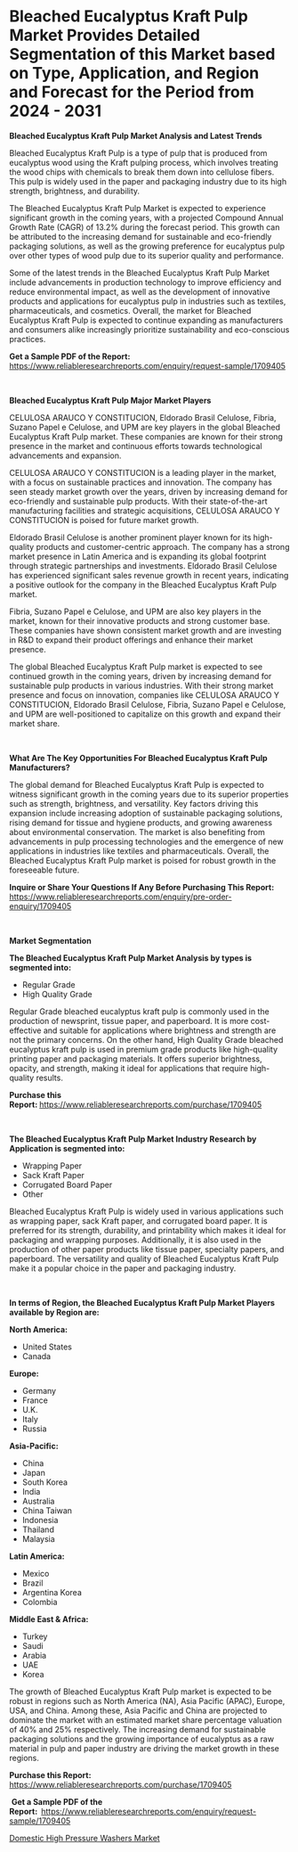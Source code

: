 <p><h1>Bleached Eucalyptus Kraft Pulp Market Provides Detailed Segmentation of this Market based on Type, Application, and Region and Forecast for the Period from 2024 - 2031</h1></p><p><strong>Bleached Eucalyptus Kraft Pulp Market Analysis and Latest Trends</strong></p>
<p><p>Bleached Eucalyptus Kraft Pulp is a type of pulp that is produced from eucalyptus wood using the Kraft pulping process, which involves treating the wood chips with chemicals to break them down into cellulose fibers. This pulp is widely used in the paper and packaging industry due to its high strength, brightness, and durability.</p><p>The Bleached Eucalyptus Kraft Pulp Market is expected to experience significant growth in the coming years, with a projected Compound Annual Growth Rate (CAGR) of 13.2% during the forecast period. This growth can be attributed to the increasing demand for sustainable and eco-friendly packaging solutions, as well as the growing preference for eucalyptus pulp over other types of wood pulp due to its superior quality and performance.</p><p>Some of the latest trends in the Bleached Eucalyptus Kraft Pulp Market include advancements in production technology to improve efficiency and reduce environmental impact, as well as the development of innovative products and applications for eucalyptus pulp in industries such as textiles, pharmaceuticals, and cosmetics. Overall, the market for Bleached Eucalyptus Kraft Pulp is expected to continue expanding as manufacturers and consumers alike increasingly prioritize sustainability and eco-conscious practices.</p></p>
<p><strong>Get a Sample PDF of the Report:&nbsp;</strong> <a href="https://www.reliableresearchreports.com/enquiry/request-sample/1709405">https://www.reliableresearchreports.com/enquiry/request-sample/1709405</a></p>
<p>&nbsp;</p>
<p><strong>Bleached Eucalyptus Kraft Pulp Major Market Players</strong></p>
<p><p>CELULOSA ARAUCO Y CONSTITUCION, Eldorado Brasil Celulose, Fibria, Suzano Papel e Celulose, and UPM are key players in the global Bleached Eucalyptus Kraft Pulp market. These companies are known for their strong presence in the market and continuous efforts towards technological advancements and expansion.</p><p>CELULOSA ARAUCO Y CONSTITUCION is a leading player in the market, with a focus on sustainable practices and innovation. The company has seen steady market growth over the years, driven by increasing demand for eco-friendly and sustainable pulp products. With their state-of-the-art manufacturing facilities and strategic acquisitions, CELULOSA ARAUCO Y CONSTITUCION is poised for future market growth.</p><p>Eldorado Brasil Celulose is another prominent player known for its high-quality products and customer-centric approach. The company has a strong market presence in Latin America and is expanding its global footprint through strategic partnerships and investments. Eldorado Brasil Celulose has experienced significant sales revenue growth in recent years, indicating a positive outlook for the company in the Bleached Eucalyptus Kraft Pulp market.</p><p>Fibria, Suzano Papel e Celulose, and UPM are also key players in the market, known for their innovative products and strong customer base. These companies have shown consistent market growth and are investing in R&D to expand their product offerings and enhance their market presence.</p><p>The global Bleached Eucalyptus Kraft Pulp market is expected to see continued growth in the coming years, driven by increasing demand for sustainable pulp products in various industries. With their strong market presence and focus on innovation, companies like CELULOSA ARAUCO Y CONSTITUCION, Eldorado Brasil Celulose, Fibria, Suzano Papel e Celulose, and UPM are well-positioned to capitalize on this growth and expand their market share.</p></p>
<p>&nbsp;</p>
<p><strong>What Are The Key Opportunities For Bleached Eucalyptus Kraft Pulp Manufacturers?</strong></p>
<p><p>The global demand for Bleached Eucalyptus Kraft Pulp is expected to witness significant growth in the coming years due to its superior properties such as strength, brightness, and versatility. Key factors driving this expansion include increasing adoption of sustainable packaging solutions, rising demand for tissue and hygiene products, and growing awareness about environmental conservation. The market is also benefiting from advancements in pulp processing technologies and the emergence of new applications in industries like textiles and pharmaceuticals. Overall, the Bleached Eucalyptus Kraft Pulp market is poised for robust growth in the foreseeable future.</p></p>
<p><strong>Inquire or Share Your Questions If Any Before Purchasing This Report:</strong> <a href="https://www.reliableresearchreports.com/enquiry/pre-order-enquiry/1709405">https://www.reliableresearchreports.com/enquiry/pre-order-enquiry/1709405</a></p>
<p>&nbsp;</p>
<p><strong>Market Segmentation</strong></p>
<p><strong>The Bleached Eucalyptus Kraft Pulp Market Analysis by types is segmented into:</strong></p>
<p><ul><li>Regular Grade</li><li>High Quality Grade</li></ul></p>
<p><p>Regular Grade bleached eucalyptus kraft pulp is commonly used in the production of newsprint, tissue paper, and paperboard. It is more cost-effective and suitable for applications where brightness and strength are not the primary concerns. On the other hand, High Quality Grade bleached eucalyptus kraft pulp is used in premium grade products like high-quality printing paper and packaging materials. It offers superior brightness, opacity, and strength, making it ideal for applications that require high-quality results.</p></p>
<p><strong>Purchase this Report:&nbsp;</strong><a href="https://www.reliableresearchreports.com/purchase/1709405">https://www.reliableresearchreports.com/purchase/1709405</a></p>
<p>&nbsp;</p>
<p><strong>The Bleached Eucalyptus Kraft Pulp Market Industry Research by Application is segmented into:</strong></p>
<p><ul><li>Wrapping Paper</li><li>Sack Kraft Paper</li><li>Corrugated Board Paper</li><li>Other</li></ul></p>
<p><p>Bleached Eucalyptus Kraft Pulp is widely used in various applications such as wrapping paper, sack Kraft paper, and corrugated board paper. It is preferred for its strength, durability, and printability which makes it ideal for packaging and wrapping purposes. Additionally, it is also used in the production of other paper products like tissue paper, specialty papers, and paperboard. The versatility and quality of Bleached Eucalyptus Kraft Pulp make it a popular choice in the paper and packaging industry.</p></p>
<p>&nbsp;</p>
<p><strong>In terms of Region, the Bleached Eucalyptus Kraft Pulp Market Players available by Region are:</strong></p>
<p>
    <p> <strong> North America: </strong>
        <ul>
            <li>United States</li>
            <li>Canada</li>
        </ul>
        </p> 
    <p> <strong> Europe: </strong>
        <ul>
            <li>Germany</li>
            <li>France</li>
            <li>U.K.</li>
            <li>Italy</li>
            <li>Russia</li>
        </ul>
        </p> 
    <p> <strong> Asia-Pacific: </strong>
        <ul>
            <li>China</li>
            <li>Japan</li>
            <li>South Korea</li>
            <li>India</li>
            <li>Australia</li>
            <li>China Taiwan</li>
            <li>Indonesia</li>
            <li>Thailand</li>
            <li>Malaysia</li>
        </ul>
        </p> 
    <p> <strong> Latin America: </strong>
        <ul>
            <li>Mexico</li>
            <li>Brazil</li>
            <li>Argentina Korea</li>
            <li>Colombia</li>
        </ul>
        </p> 
    <p> <strong> Middle East & Africa: </strong>
        <ul>
            <li>Turkey</li>
            <li>Saudi</li>
            <li>Arabia</li>
            <li>UAE</li>
            <li>Korea</li>
        </ul>
    </p>
    </p>
<p><p>The growth of Bleached Eucalyptus Kraft Pulp market is expected to be robust in regions such as North America (NA), Asia Pacific (APAC), Europe, USA, and China. Among these, Asia Pacific and China are projected to dominate the market with an estimated market share percentage valuation of 40% and 25% respectively. The increasing demand for sustainable packaging solutions and the growing importance of eucalyptus as a raw material in pulp and paper industry are driving the market growth in these regions.</p></p>
<p><strong>Purchase this Report: </strong><a href="https://www.reliableresearchreports.com/purchase/1709405">https://www.reliableresearchreports.com/purchase/1709405</a></p>
<p>&nbsp;<strong>Get a Sample PDF of the Report:&nbsp;&nbsp;</strong><a href="https://www.reliableresearchreports.com/enquiry/request-sample/1709405">https://www.reliableresearchreports.com/enquiry/request-sample/1709405</a></p>
<p><strong></strong></p>
<p><p><a href="https://confirmed-shield-e13.notion.site/Domestic-High-Pressure-Washers-Market-Research-Report-Reveals-The-Latest-Trends-And-Opportunities-of-7d349c9362764c1f8eb3f7a88c1ed9da">Domestic High Pressure Washers Market</a></p></p>